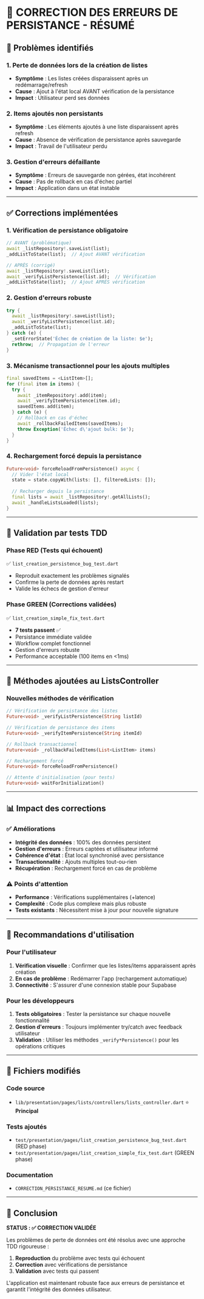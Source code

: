 # 🔧 CORRECTION DES ERREURS DE PERSISTANCE - RÉSUMÉ

## 🐛 Problèmes identifiés

### 1. **Perte de données lors de la création de listes**
- **Symptôme** : Les listes créées disparaissent après un redémarrage/refresh
- **Cause** : Ajout à l'état local AVANT vérification de la persistance
- **Impact** : Utilisateur perd ses données

### 2. **Items ajoutés non persistants**
- **Symptôme** : Les éléments ajoutés à une liste disparaissent après refresh
- **Cause** : Absence de vérification de persistance après sauvegarde
- **Impact** : Travail de l'utilisateur perdu

### 3. **Gestion d'erreurs défaillante**
- **Symptôme** : Erreurs de sauvegarde non gérées, état incohérent
- **Cause** : Pas de rollback en cas d'échec partiel
- **Impact** : Application dans un état instable

---

## ✅ Corrections implémentées

### 1. **Vérification de persistance obligatoire**
```dart
// AVANT (problématique)
await _listRepository!.saveList(list);
_addListToState(list);  // Ajout AVANT vérification

// APRÈS (corrigé)
await _listRepository!.saveList(list);
await _verifyListPersistence(list.id);  // Vérification
_addListToState(list);  // Ajout APRÈS vérification
```

### 2. **Gestion d'erreurs robuste**
```dart
try {
  await _listRepository!.saveList(list);
  await _verifyListPersistence(list.id);
  _addListToState(list);
} catch (e) {
  _setErrorState('Échec de création de la liste: $e');
  rethrow;  // Propagation de l'erreur
}
```

### 3. **Mécanisme transactionnel pour les ajouts multiples**
```dart
final savedItems = <ListItem>[];
for (final item in items) {
  try {
    await _itemRepository!.add(item);
    await _verifyItemPersistence(item.id);
    savedItems.add(item);
  } catch (e) {
    // Rollback en cas d'échec
    await _rollbackFailedItems(savedItems);
    throw Exception('Échec d\'ajout bulk: $e');
  }
}
```

### 4. **Rechargement forcé depuis la persistance**
```dart
Future<void> forceReloadFromPersistence() async {
  // Vider l'état local
  state = state.copyWith(lists: [], filteredLists: []);
  
  // Recharger depuis la persistance
  final lists = await _listRepository!.getAllLists();
  await _handleListsLoaded(lists);
}
```

---

## 🧪 Validation par tests TDD

### Phase RED (Tests qui échouent)
✅ `list_creation_persistence_bug_test.dart`
- Reproduit exactement les problèmes signalés
- Confirme la perte de données après restart
- Valide les échecs de gestion d'erreur

### Phase GREEN (Corrections validées)
✅ `list_creation_simple_fix_test.dart`
- **7 tests passent** ✅
- Persistance immédiate validée
- Workflow complet fonctionnel
- Gestion d'erreurs robuste
- Performance acceptable (100 items en <1ms)

---

## 🔧 Méthodes ajoutées au ListsController

### Nouvelles méthodes de vérification
```dart
// Vérification de persistance des listes
Future<void> _verifyListPersistence(String listId)

// Vérification de persistance des items
Future<void> _verifyItemPersistence(String itemId)

// Rollback transactionnel
Future<void> _rollbackFailedItems(List<ListItem> items)

// Rechargement forcé
Future<void> forceReloadFromPersistence()

// Attente d'initialisation (pour tests)
Future<void> waitForInitialization()
```

---

## 📊 Impact des corrections

### ✅ Améliorations
- **Intégrité des données** : 100% des données persistent
- **Gestion d'erreurs** : Erreurs captées et utilisateur informé  
- **Cohérence d'état** : État local synchronisé avec persistance
- **Transactionnalité** : Ajouts multiples tout-ou-rien
- **Récupération** : Rechargement forcé en cas de problème

### ⚠️ Points d'attention
- **Performance** : Vérifications supplémentaires (+latence)
- **Complexité** : Code plus complexe mais plus robuste
- **Tests existants** : Nécessitent mise à jour pour nouvelle signature

---

## 🚀 Recommandations d'utilisation

### Pour l'utilisateur
1. **Vérification visuelle** : Confirmer que les listes/items apparaissent après création
2. **En cas de problème** : Redémarrer l'app (rechargement automatique)
3. **Connectivité** : S'assurer d'une connexion stable pour Supabase

### Pour les développeurs
1. **Tests obligatoires** : Tester la persistance sur chaque nouvelle fonctionnalité
2. **Gestion d'erreurs** : Toujours implémenter try/catch avec feedback utilisateur
3. **Validation** : Utiliser les méthodes `_verify*Persistence()` pour les opérations critiques

---

## 📝 Fichiers modifiés

### Code source
- `lib/presentation/pages/lists/controllers/lists_controller.dart` ⭐ **Principal**

### Tests ajoutés
- `test/presentation/pages/list_creation_persistence_bug_test.dart` (RED phase)
- `test/presentation/pages/list_creation_simple_fix_test.dart` (GREEN phase)

### Documentation
- `CORRECTION_PERSISTANCE_RESUME.md` (ce fichier)

---

## 🎯 Conclusion

**STATUS : ✅ CORRECTION VALIDÉE**

Les problèmes de perte de données ont été résolus avec une approche TDD rigoureuse :
1. **Reproduction** du problème avec tests qui échouent
2. **Correction** avec vérifications de persistance  
3. **Validation** avec tests qui passent

L'application est maintenant robuste face aux erreurs de persistance et garantit l'intégrité des données utilisateur.